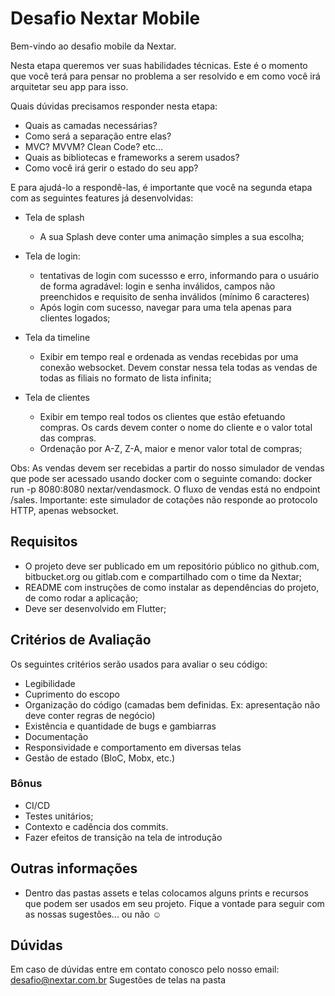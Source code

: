 # Desafio Nextar Mobile

Bem-vindo ao desafio mobile da Nextar.

Nesta etapa queremos ver suas habilidades técnicas. Este é o momento que você terá para pensar no problema a ser resolvido e em como você irá arquitetar seu app para isso. 

Quais dúvidas precisamos responder nesta etapa:

- Quais as camadas necessárias?
- Como será a separação entre elas?
- MVC? MVVM? Clean Code? etc...
- Quais as bibliotecas e frameworks a serem usados?
- Como você irá gerir o estado do seu app?


E para ajudá-lo a respondê-las, é importante que você na segunda etapa com as seguintes features já desenvolvidas: 

- Tela de splash
  - A sua Splash deve conter uma animação simples a sua escolha;

- Tela de login:
  - tentativas de login com sucessso e erro, informando para o usuário de forma agradável: login e senha inválidos, campos não preenchidos e requisito de senha inválidos (mínimo 6 caracteres)
  - Após login com sucesso, navegar para uma tela apenas para clientes logados;

- Tela da timeline
  - Exibir em tempo real e ordenada as vendas recebidas por uma conexão websocket. Devem constar nessa tela todas as vendas de todas as filiais no formato de lista infinita;

- Tela de clientes
  - Exibir em tempo real todos os clientes que estão efetuando compras. Os cards devem conter o nome do cliente e o valor total das compras.
  - Ordenação por A-Z, Z-A, maior e menor valor total de compras;


Obs: As vendas devem ser recebidas a partir do nosso simulador de vendas que pode ser acessado usando docker com o seguinte comando: docker run -p 8080:8080 nextar/vendasmock. O fluxo de vendas está no endpoint /sales.  Importante: este simulador de cotações não responde ao protocolo HTTP, apenas websocket.


## Requisitos
- O projeto deve ser publicado em um repositório público no github.com, bitbucket.org ou gitlab.com e compartilhado com o time da Nextar;
- README com instruções de como instalar as dependências do projeto, de como rodar a aplicação;
- Deve ser desenvolvido em Flutter;


## Critérios de Avaliação
Os seguintes critérios serão usados para avaliar o seu código:
- Legibilidade
- Cuprimento do escopo
- Organização do código (camadas bem definidas. Ex: apresentação não deve conter regras de negócio)
- Existência e quantidade de bugs e gambiarras
- Documentação
- Responsividade e comportamento em diversas telas
- Gestão de estado (BloC, Mobx, etc.)


### Bônus
- CI/CD
- Testes unitários;
- Contexto e cadência dos commits.
- Fazer efeitos de transição na tela de introdução


## Outras informações
- Dentro das pastas assets e telas colocamos alguns prints e recursos que podem ser usados em seu projeto. Fique a vontade para seguir com as nossas sugestões... ou não :relaxed:


## Dúvidas
Em caso de dúvidas entre em contato conosco pelo nosso email: desafio@nextar.com.br
Sugestões de telas na pasta
